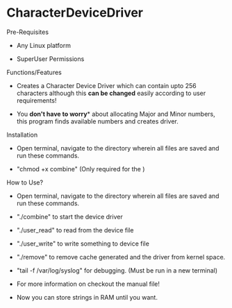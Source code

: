 # CharacterDeviceDriver

Pre-Requisites

  - Any Linux platform
  
  - SuperUser Permissions

Functions/Features

  - Creates a Character Device Driver which can contain upto 256 characters although this **can be changed** easily according to user requirements!
  
  - You **don't have to worry*** about allocating Major and Minor numbers, this program finds available numbers and creates driver.
  
Installation
  
  - Open terminal, navigate to the directory wherein all files are saved and run these commands.
  
  - "chmod +x combine" (Only required for the )
  
How to Use?

  - Open terminal, navigate to the directory wherein all files are saved and run these commands.
  
  - "./combine" to start the device driver
  
  - "./user_read" to read from the device file
  
  - "./user_write" to write something to device file
  
  - "./remove" to remove cache generated and the driver from kernel space.
  
  - "tail -f /var/log/syslog" for debugging. (Must be run in a new terminal)
  
  - For more information on checkout the manual file!
  
  - Now you can store strings in RAM until you want.
